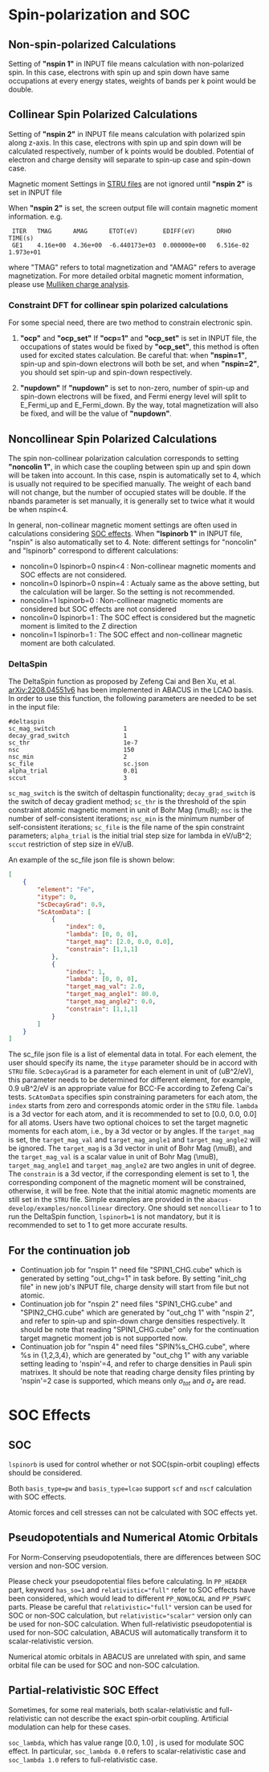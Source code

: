 # Spin-polarization and SOC

## Non-spin-polarized Calculations
Setting of **"nspin 1"** in INPUT file means calculation with non-polarized spin. 
In this case, electrons with spin up and spin down have same occupations at every energy states, weights of bands per k point would be double. 

## Collinear Spin Polarized Calculations
Setting of **"nspin 2"** in INPUT file means calculation with polarized spin along z-axis. 
In this case, electrons with spin up and spin down will be calculated respectively, number of k points would be doubled.
Potential of electron and charge density will separate to spin-up case and spin-down case.

Magnetic moment Settings in [STRU files](../input_files/stru.md) are not ignored until **"nspin 2"** is set in INPUT file

When **"nspin 2"** is set, the screen output file will contain magnetic moment information. e.g.
```
 ITER   TMAG      AMAG      ETOT(eV)       EDIFF(eV)      DRHO       TIME(s)    
 GE1    4.16e+00  4.36e+00  -6.440173e+03  0.000000e+00   6.516e-02  1.973e+01
```
where "TMAG" refers to total magnetization and "AMAG" refers to average magnetization.
For more detailed orbital magnetic moment information, please use [Mulliken charge analysis](../elec_properties/Mulliken.md).

### Constraint DFT for collinear spin polarized calculations
For some special need, there are two method to constrain electronic spin.

1. **"ocp"** and **"ocp_set"**
If **"ocp=1"** and **"ocp_set"** is set in INPUT file, the occupations of states would be fixed by **"ocp_set"**, this method is often used for excited states calculation. Be careful that: when **"nspin=1"**, spin-up and spin-down electrons will both be set, and when **"nspin=2"**, you should set spin-up and spin-down respectively.

2. **"nupdown"**
If **"nupdown"** is set to non-zero, number of spin-up and spin-down electrons will be fixed, and Fermi energy level will split to E_Fermi_up and E_Fermi_down. By the way, total magnetization will also be fixed, and will be the value of **"nupdown"**.

## Noncollinear Spin Polarized Calculations
The spin non-collinear polarization calculation corresponds to setting **"noncolin 1"**, in which case the coupling between spin up and spin down will be taken into account. 
In this case, nspin is automatically set to 4, which is usually not required to be specified manually.
The weight of each band will not change, but the number of occupied states will be double. 
If the nbands parameter is set manually, it is generally set to twice what it would be when nspin<4.

In general, non-collinear magnetic moment settings are often used in calculations considering [SOC effects](#soc-effects). When **"lspinorb 1"** in INPUT file, "nspin" is also automatically set to 4. 
Note: different settings for "noncolin" and "lspinorb" correspond to different calculations:
 - noncolin=0 lspinorb=0 nspin<4 : 
Non-collinear magnetic moments and SOC effects are not considered.
 - noncolin=0 lspinorb=0 nspin=4 : 
Actualy same as the above setting, but the calculation will be larger. So the setting is not recommended.
 - noncolin=1 lspinorb=0 : 
Non-collinear magnetic moments are considered but SOC effects are not considered
 - noncolin=0 lspinorb=1 : 
The SOC effect is considered but the magnetic moment is limited to the Z direction
 - noncolin=1 lspinorb=1 : 
The SOC effect and non-collinear magnetic moment are both calculated.

### DeltaSpin

The DeltaSpin function as proposed by Zefeng Cai and Ben Xu, et al. [arXiv:2208.04551v6](https://arxiv.org/abs/2208.04551) has been implemented in ABACUS in the LCAO basis. In order to use this function, the following parameters are needed to be set in the input file:
```
#deltaspin
sc_mag_switch                   1
decay_grad_switch               1
sc_thr                          1e-7
nsc                             150
nsc_min                         2
sc_file                         sc.json
alpha_trial                     0.01
sccut                           3
```


`sc_mag_switch` is the switch of deltaspin functionality; `decay_grad_switch` is the switch of decay gradient method; `sc_thr` is the threshold of the spin constraint atomic magnetic moment in unit of Bohr Mag (\muB); `nsc` is the number of self-consistent iterations; `nsc_min` is the minimum number of self-consistent iterations; `sc_file` is the file name of the spin constraint parameters; `alpha_trial` is the initial trial step size for lambda in eV/uB^2; `sccut` restriction of step size in eV/uB.

An example of the sc_file json file is shown below:
```json
[
    {
        "element": "Fe",
        "itype": 0,
        "ScDecayGrad": 0.9,
        "ScAtomData": [
            {
                "index": 0,
                "lambda": [0, 0, 0],
                "target_mag": [2.0, 0.0, 0.0],
                "constrain": [1,1,1]
            },
            {
                "index": 1,
                "lambda": [0, 0, 0],
                "target_mag_val": 2.0,
                "target_mag_angle1": 80.0,
                "target_mag_angle2": 0.0,
                "constrain": [1,1,1]
            }
        ]
    }
]
```

The sc_file json file is a list of elemental data in total. For each element, the user should specify its name, the `itype` parameter should be in accord with `STRU` file. `ScDecayGrad` is a parameter for each element in unit of  (uB^2/eV), this parameter needs to be determined for different element, for example, 0.9 uB^2/eV is an appropriate value for BCC-Fe according to Zefeng Cai's tests. `ScAtomData` specifies spin constraining parameters for each atom, the `index` starts from zero and corresponds atomic order in the `STRU` file. `lambda` is a 3d vector for each atom, and it is recommended to set to [0.0, 0.0, 0.0] for all atoms. Users have two optional choices to set the target magnetic moments for each atom, i.e., by a 3d vector or by angles. If the `target_mag` is set, the `target_mag_val` and `target_mag_angle1` and `target_mag_angle2` will be ignored. The `target_mag` is a 3d vector in unit of Bohr Mag (\muB), and the `target_mag_val` is a scalar value in unit of Bohr Mag (\muB), `target_mag_angle1` and `target_mag_angle2` are two angles in unit of degree. The `constrain` is a 3d vector, if the corresponding element is set to 1, the corresponding component of the magnetic moment will be constrained, otherwise, it will be free. Note that the initial atomic magnetic moments are still set in the `STRU` file. Simple examples are provided in the `abacus-develop/examples/noncollinear` directory. One should set `noncolliear` to 1 to run the DeltaSpin function, `lspinorb=1` is not mandatory, but it is recommended to set to 1 to get more accurate results.


## For the continuation job
- Continuation job for "nspin 1" need file "SPIN1_CHG.cube" which is generated by setting "out_chg=1" in task before. By setting "init_chg file" in new job's INPUT file, charge density will start from file but not atomic. 
- Continuation job for "nspin 2" need files "SPIN1_CHG.cube" and "SPIN2_CHG.cube" which are generated by "out_chg 1" with "nspin 2", and refer to spin-up and spin-down charge densities respectively. It should be note that reading "SPIN1_CHG.cube" only for the continuation target magnetic moment job is not supported now.
- Continuation job for "nspin 4" need files "SPIN%s_CHG.cube", where %s in {1,2,3,4}, which are generated by "out_chg 1" with any variable setting leading to 'nspin'=4, and refer to charge densities in Pauli spin matrixes. It should be note that reading charge density files printing by 'nspin'=2 case is supported, which means only $\sigma_{tot}$ and $\sigma_{z}$ are read.

# SOC Effects
## SOC 
`lspinorb` is used for control whether or not SOC(spin-orbit coupling) effects should be considered.

Both `basis_type=pw` and `basis_type=lcao` support `scf` and `nscf` calculation with SOC effects.

Atomic forces and cell stresses can not be calculated with SOC effects yet. 

## Pseudopotentials and Numerical Atomic Orbitals
For Norm-Conserving pseudopotentials, there are differences between SOC version and non-SOC version.

Please check your pseudopotential files before calculating.
In `PP_HEADER` part, keyword `has_so=1` and `relativistic="full"` refer to SOC effects have been considered, 
which would lead to different `PP_NONLOCAL` and `PP_PSWFC` parts.
Please be careful that `relativistic="full"` version can be used for SOC or non-SOC calculation, but `relativistic="scalar"` version only can be used for non-SOC calculation.
When full-relativistic pseudopotential is used for non-SOC calculation, ABACUS will automatically transform it to scalar-relativistic version.

Numerical atomic orbitals in ABACUS are unrelated with spin, and same orbital file can be used for SOC and non-SOC calculation.

## Partial-relativistic SOC Effect
Sometimes, for some real materials, both scalar-relativistic and full-relativistic can not describe the exact spin-orbit coupling. 
Artificial modulation can help for these cases.

`soc_lambda`, which has value range [0.0, 1.0] , is used for modulate SOC effect.
In particular, `soc_lambda 0.0` refers to scalar-relativistic case and `soc_lambda 1.0` refers to full-relativistic case.

